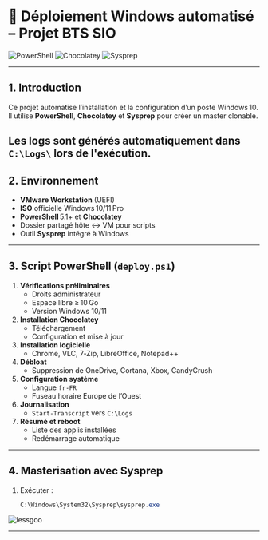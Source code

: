 <!-- README.md -->

# 🚀 Déploiement Windows automatisé – Projet BTS SIO

![PowerShell](https://img.shields.io/badge/PowerShell-v5.1%2B-blue)
![Chocolatey](https://img.shields.io/badge/Chocolatey-vlatest-red)
![Sysprep](https://img.shields.io/badge/Sysprep-enabled-brightgreen)

---

## 1. Introduction
Ce projet automatise l’installation et la configuration d’un poste Windows 10.
Il utilise **PowerShell**, **Chocolatey** et **Sysprep** pour créer un master clonable.

Les logs sont générés automatiquement dans `C:\Logs\` lors de l'exécution.
---

## 2. Environnement
- **VMware Workstation** (UEFI)  
- **ISO** officielle Windows 10/11 Pro  
- **PowerShell** 5.1+ et **Chocolatey**  
- Dossier partagé hôte ↔ VM pour scripts  
- Outil **Sysprep** intégré à Windows

---

## 3. Script PowerShell (`deploy.ps1`)
1. **Vérifications préliminaires**  
   - Droits administrateur  
   - Espace libre ≥ 10 Go  
   - Version Windows 10/11  
2. **Installation Chocolatey**  
   - Téléchargement  
   - Configuration et mise à jour  
3. **Installation logicielle**  
   - Chrome, VLC, 7‑Zip, LibreOffice, Notepad++  
4. **Débloat**  
   - Suppression de OneDrive, Cortana, Xbox, CandyCrush  
5. **Configuration système**  
   - Langue `fr-FR`  
   - Fuseau horaire Europe de l’Ouest  
6. **Journalisation**  
   - `Start-Transcript` vers `C:\Logs`  
7. **Résumé et reboot**  
   - Liste des applis installées  
   - Redémarrage automatique

---

## 4. Masterisation avec Sysprep
1. Exécuter :  
   ```powershell
   C:\Windows\System32\Sysprep\sysprep.exe
   
![lessgoo](https://github.com/user-attachments/assets/71e63ae0-39a8-4825-927d-1b3b4523a7e2)



---
